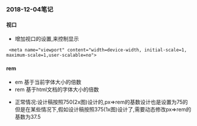 ### 2018-12-04笔记
#### 视口
   + 增加视口的设置,来控制显示
   ````
    <meta name="viewport" content="width=device-width, initial-scale=1, maximum-scale=1,user-scalable=no">
   ````

#### rem
   + em 基于当前字体大小的倍数
   + rem 基于html文档的字体大小的倍数
   - 正常情况:设计稿按照750(2x图)设计的,px=>rem的基数设计也是设置为75的
	 但是在某些情况下,假如设计稿按照375(1x图)设计了,需要动态修改px=>rem的基数为37.5